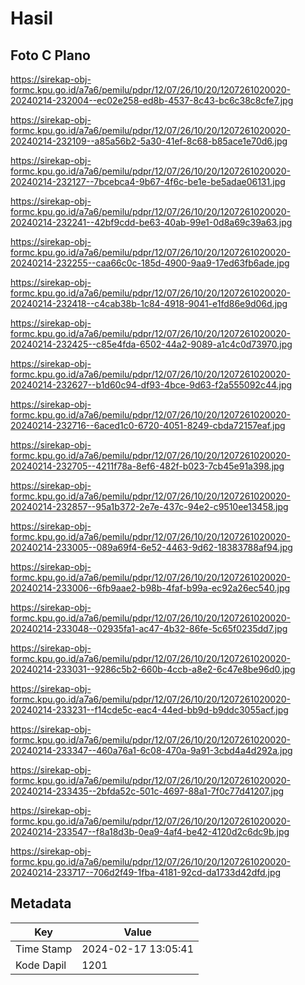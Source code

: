 # Hasil

## Foto C Plano

https://sirekap-obj-formc.kpu.go.id/a7a6/pemilu/pdpr/12/07/26/10/20/1207261020020-20240214-232004--ec02e258-ed8b-4537-8c43-bc6c38c8cfe7.jpg

https://sirekap-obj-formc.kpu.go.id/a7a6/pemilu/pdpr/12/07/26/10/20/1207261020020-20240214-232109--a85a56b2-5a30-41ef-8c68-b85ace1e70d6.jpg

https://sirekap-obj-formc.kpu.go.id/a7a6/pemilu/pdpr/12/07/26/10/20/1207261020020-20240214-232127--7bcebca4-9b67-4f6c-be1e-be5adae06131.jpg

https://sirekap-obj-formc.kpu.go.id/a7a6/pemilu/pdpr/12/07/26/10/20/1207261020020-20240214-232241--42bf9cdd-be63-40ab-99e1-0d8a69c39a63.jpg

https://sirekap-obj-formc.kpu.go.id/a7a6/pemilu/pdpr/12/07/26/10/20/1207261020020-20240214-232255--caa66c0c-185d-4900-9aa9-17ed63fb6ade.jpg

https://sirekap-obj-formc.kpu.go.id/a7a6/pemilu/pdpr/12/07/26/10/20/1207261020020-20240214-232418--c4cab38b-1c84-4918-9041-e1fd86e9d06d.jpg

https://sirekap-obj-formc.kpu.go.id/a7a6/pemilu/pdpr/12/07/26/10/20/1207261020020-20240214-232425--c85e4fda-6502-44a2-9089-a1c4c0d73970.jpg

https://sirekap-obj-formc.kpu.go.id/a7a6/pemilu/pdpr/12/07/26/10/20/1207261020020-20240214-232627--b1d60c94-df93-4bce-9d63-f2a555092c44.jpg

https://sirekap-obj-formc.kpu.go.id/a7a6/pemilu/pdpr/12/07/26/10/20/1207261020020-20240214-232716--6aced1c0-6720-4051-8249-cbda72157eaf.jpg

https://sirekap-obj-formc.kpu.go.id/a7a6/pemilu/pdpr/12/07/26/10/20/1207261020020-20240214-232705--4211f78a-8ef6-482f-b023-7cb45e91a398.jpg

https://sirekap-obj-formc.kpu.go.id/a7a6/pemilu/pdpr/12/07/26/10/20/1207261020020-20240214-232857--95a1b372-2e7e-437c-94e2-c9510ee13458.jpg

https://sirekap-obj-formc.kpu.go.id/a7a6/pemilu/pdpr/12/07/26/10/20/1207261020020-20240214-233005--089a69f4-6e52-4463-9d62-18383788af94.jpg

https://sirekap-obj-formc.kpu.go.id/a7a6/pemilu/pdpr/12/07/26/10/20/1207261020020-20240214-233006--6fb9aae2-b98b-4faf-b99a-ec92a26ec540.jpg

https://sirekap-obj-formc.kpu.go.id/a7a6/pemilu/pdpr/12/07/26/10/20/1207261020020-20240214-233048--02935fa1-ac47-4b32-86fe-5c65f0235dd7.jpg

https://sirekap-obj-formc.kpu.go.id/a7a6/pemilu/pdpr/12/07/26/10/20/1207261020020-20240214-233031--9286c5b2-660b-4ccb-a8e2-6c47e8be96d0.jpg

https://sirekap-obj-formc.kpu.go.id/a7a6/pemilu/pdpr/12/07/26/10/20/1207261020020-20240214-233231--f14cde5c-eac4-44ed-bb9d-b9ddc3055acf.jpg

https://sirekap-obj-formc.kpu.go.id/a7a6/pemilu/pdpr/12/07/26/10/20/1207261020020-20240214-233347--460a76a1-6c08-470a-9a91-3cbd4a4d292a.jpg

https://sirekap-obj-formc.kpu.go.id/a7a6/pemilu/pdpr/12/07/26/10/20/1207261020020-20240214-233435--2bfda52c-501c-4697-88a1-7f0c77d41207.jpg

https://sirekap-obj-formc.kpu.go.id/a7a6/pemilu/pdpr/12/07/26/10/20/1207261020020-20240214-233547--f8a18d3b-0ea9-4af4-be42-4120d2c6dc9b.jpg

https://sirekap-obj-formc.kpu.go.id/a7a6/pemilu/pdpr/12/07/26/10/20/1207261020020-20240214-233717--706d2f49-1fba-4181-92cd-da1733d42dfd.jpg


## Metadata

| Key        | Value               |
| ---------- | ------------------- |
| Time Stamp | 2024-02-17 13:05:41 |
| Kode Dapil | 1201                |



